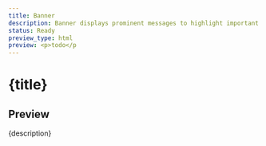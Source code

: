 ```yaml
---
title: Banner
description: Banner displays prominent messages to highlight important interface updates or conditions.
status: Ready
preview_type: html
preview: <p>todo</p
---
```


# {title}

## Preview

{description}
